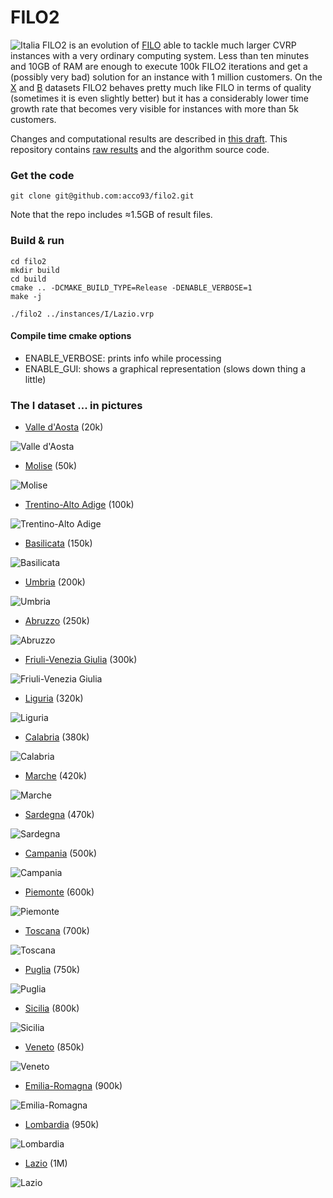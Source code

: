 # FILO2
![Italia](imgs/Italia.coords.png)
FILO2 is an evolution of [FILO](https://github.com/acco93/filo) able to tackle much larger CVRP instances with a very ordinary computing system. 
Less than ten minutes and 10GB of RAM are enough to execute 100k FILO2 iterations and get a (possibly very bad) solution for an instance with 1 million customers. 
On the [X](instances/X/) and [B](instances/B/) datasets FILO2 behaves pretty much like FILO in terms of quality (sometimes it is even slightly better) but it has a considerably lower time growth rate that becomes very visible for instances with more than 5k customers.

Changes and computational results are described in [this draft](https://arxiv.org/abs/2306.14205). This repository contains [raw results](results/) and the algorithm source code.

### Get the code
```
git clone git@github.com:acco93/filo2.git
```
Note that the repo includes ≈1.5GB of result files.

### Build & run
```
cd filo2
mkdir build
cd build
cmake .. -DCMAKE_BUILD_TYPE=Release -DENABLE_VERBOSE=1
make -j

./filo2 ../instances/I/Lazio.vrp
```

#### Compile time cmake options

- ENABLE_VERBOSE: prints info while processing
- ENABLE_GUI: shows a graphical representation (slows down thing a little)


### The I dataset ... in pictures
- [Valle d'Aosta](https://en.wikipedia.org/wiki/Aosta_Valley) (20k)

![Valle d'Aosta](imgs/Valle-D-Aosta.coords.png)

- [Molise](https://en.wikipedia.org/wiki/Molise) (50k)

![Molise](imgs/Molise.coords.png)

- [Trentino-Alto Adige](https://en.wikipedia.org/wiki/Trentino-Alto_Adige/S%C3%BCdtirol) (100k)

![Trentino-Alto Adige](imgs/Trentino-Alto-Adige.coords.png)

- [Basilicata](https://en.wikipedia.org/wiki/Basilicata) (150k)

![Basilicata](imgs/Basilicata.coords.png)

- [Umbria](https://en.wikipedia.org/wiki/Umbria) (200k)

![Umbria](imgs/Umbria.coords.png)

- [Abruzzo](https://en.wikipedia.org/wiki/Abruzzo) (250k)

![Abruzzo](imgs/Abruzzo.coords.png)

- [Friuli-Venezia Giulia](https://en.wikipedia.org/wiki/Friuli-Venezia_Giulia) (300k)

![Friuli-Venezia Giulia](imgs/Friuli-Venezia-Giulia.coords.png)

- [Liguria](https://en.wikipedia.org/wiki/Liguria) (320k)

![Liguria](imgs/Liguria.coords.png)

- [Calabria](https://en.wikipedia.org/wiki/Calabria) (380k)

![Calabria](imgs/Calabria.coords.png)

- [Marche](https://en.wikipedia.org/wiki/Marche) (420k)

![Marche](imgs/Marche.coords.png)

- [Sardegna](https://en.wikipedia.org/wiki/Sardinia) (470k)

![Sardegna](imgs/Sardegna.coords.png)

- [Campania](https://en.wikipedia.org/wiki/Campania) (500k)

![Campania](imgs/Campania.coords.png)

- [Piemonte](https://en.wikipedia.org/wiki/Piedmont) (600k)

![Piemonte](imgs/Piemonte.coords.png)

- [Toscana](https://en.wikipedia.org/wiki/Tuscany) (700k)

![Toscana](imgs/Toscana.coords.png)

- [Puglia](https://en.wikipedia.org/wiki/Apulia) (750k)

![Puglia](imgs/Puglia.coords.png)

- [Sicilia](https://en.wikipedia.org/wiki/Sicily) (800k)

![Sicilia](imgs/Sicilia.coords.png)

- [Veneto](https://en.wikipedia.org/wiki/Veneto) (850k)

![Veneto](imgs/Veneto.coords.png)

- [Emilia-Romagna](https://en.wikipedia.org/wiki/Emilia-Romagna) (900k)

![Emilia-Romagna](imgs/Emilia-Romagna.coords.png)

- [Lombardia](https://en.wikipedia.org/wiki/Lombardy) (950k)

![Lombardia](imgs/Lombardia.coords.png)

- [Lazio](https://en.wikipedia.org/wiki/Lazio) (1M)

![Lazio](imgs/Lazio.coords.png)